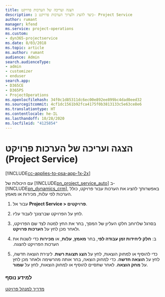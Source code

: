 ```yaml
---
title: הצגה ועריכה של הערכות פרויקט
description: כיצד להציג ולערוך הערכות פרויקט ב- Project Service
author: rumant
manager: kfend
ms.service: project-operations
ms.custom:
- dyn365-projectservice
ms.date: 8/03/2018
ms.topic: article
ms.author: rumant
audience: Admin
search.audienceType:
- admin
- customizer
- enduser
search.app:
- D365CE
- D365PS
- ProjectOperations
ms.openlocfilehash: 34f0c1d85311dc6ec00e892ee899bc4dad0eed32
ms.sourcegitcommit: 4cf1dc1561b92fca4175f0b3813133c5e63ce8e6
ms.translationtype: HT
ms.contentlocale: he-IL
ms.lasthandoff: 10/28/2020
ms.locfileid: "4125854"
---
```

# <a name="view-and-edit-project-estimates-project-service"></a>הצגה ועריכה של הערכות פרויקט (Project Service)

[!INCLUDE[cc-applies-to-psa-app-1x-2x](../includes/cc-applies-to-psa-app-1x-2x.md)]

עם היכולות של [!INCLUDE[pn_project_service_auto](../includes/pn-project-service-auto.md)] ב- [!INCLUDE[pn_dynamics_crm](../includes/pn-dynamics-crm.md)], באפשרותך להציג את הערכות עבור פרויקט, כולל הערכות לפי עלות, מכירות או מאמץ.  
  
1.  עבור אל **Project Service > פרויקטים**.  
  
2.  לחץ על הפרויקט שברצונך לעבוד עליו.  
  
3.  בסרגל שלרוחב חלקו העליון של המסך, בחר את החץ למטה לצד שם הפרויקט, ולאחר מכן לחץ על **הערכות פרויקט**.  
  
4.  ב: **‏‫חלק ליחידות זמן עבודה לפי**, בחר **מאמץ**, **עלות**, או **מכירות** כדי לשנות את הערכות הפרויקט להצגה.  
  
5.  כדי להוסיף או למחוק הוצאות, לחץ על **הצג תצוגת רשת**. ליצירת הוצאה חדשה, לחץ על **הוצאה חדשה**. כדי למחוק הוצאה, בחר אותה מהרשימה ולאחר מכן לחץ על **מחק הוצאה**. לאחר שתסיים להוסיף או למחוק הוצאות, לחץ על **שמור**.  
  
### <a name="see-also"></a>למידע נוסף  
 [מדריך למנהל פרויקט](../psa/project-manager-guide.md)
